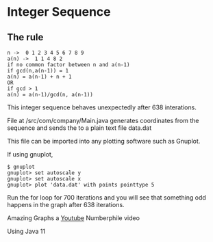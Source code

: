 # Integer Sequence

## The rule

   ```
   n ->  0 1 2 3 4 5 6 7 8 9
   a(n) ->  1 1 4 8 2
   if no common factor between n and a(n-1)
   if gcd(n,a(n-1)) = 1
   a(n) = a(n-1) + n + 1
   OR
   if gcd > 1
   a(n) = a(n-1)/gcd(n, a(n-1))
   ```

This integer sequence behaves unexpectedly after 638 interations.

File at /src/com/company/Main.java generates coordinates from the sequence and sends the to a plain text file data.dat

This file can be imported into any plotting software such as Gnuplot.

If using gnuplot,

```
$ gnuplot
gnuplot> set autoscale y
gnuplot> set autoscale x
gnuplot> plot 'data.dat' with points pointtype 5
```

Run the for loop for 700 iterations and you will see that something odd happens in the graph after 638 iterations.

Amazing Graphs a [Youtube](https://youtu.be/pAMgUB51XZA) Numberphile video

Using Java 11
